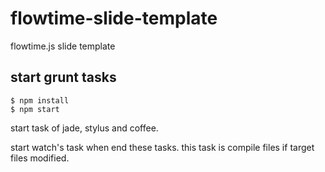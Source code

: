 # flowtime-slide-template

flowtime.js slide template

## start grunt tasks

    $ npm install
    $ npm start

start task of jade, stylus and coffee.

start watch's task when end these tasks.
this task is compile files if target files modified.
